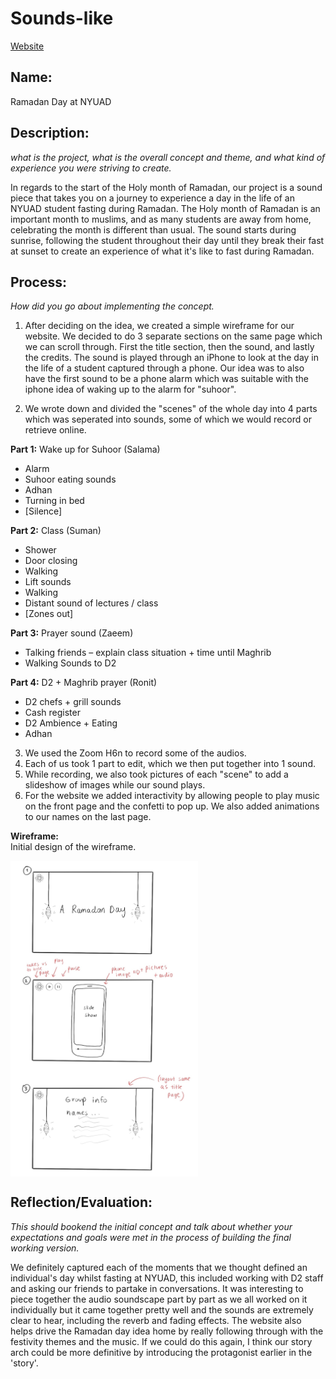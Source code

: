 # Sounds-like

[Website]()

## Name:
Ramadan Day at NYUAD

## Description: 
*what is the project, what is the overall concept and theme, and what kind of experience you were striving to create.*

In regards to the start of the Holy month of Ramadan, our project is a sound piece that takes you on a journey to experience a day in the life of an NYUAD student fasting during Ramadan. The Holy month of Ramadan is an important month to muslims, and as many students are away from home, celebrating the month is different than usual. The sound starts during sunrise, following the student throughout their day until they break their fast at sunset to create an experience of what it's like to fast during Ramadan.


## Process: 
*How did you go about implementing the concept.*

1. After deciding on the idea, we created a simple wireframe for our website. We decided to do 3 separate sections on the same page which we can scroll through. First the title section, then the sound, and lastly the credits. The sound is played through an iPhone to look at the day in the life of a student captured through a phone. Our idea was to also have the first sound to be a phone alarm which was suitable with the iphone idea of waking up to the alarm for "suhoor".

2. We wrote down and divided the "scenes" of the whole day into 4 parts which was seperated into sounds, some of which we would record or retrieve online.

**Part 1:** Wake up for Suhoor (Salama)
- Alarm
- Suhoor eating sounds
- Adhan 
- Turning in bed
- [Silence]

**Part 2:** Class (Suman)
- Shower
- Door closing
- Walking
- Lift sounds
- Walking
- Distant sound of lectures / class
- [Zones out]

**Part 3:** Prayer sound (Zaeem)
- Talking friends – explain class situation + time until Maghrib
- Walking Sounds to D2

 **Part 4:** D2 + Maghrib prayer (Ronit)
- D2 chefs + grill sounds 
- Cash register
- D2 Ambience + Eating
- Adhan

  
3.  We used the Zoom H6n to record some of the audios.
4.  Each of us took 1 part to edit, which we then put together into 1 sound.
5.  While recording, we also took pictures of each "scene" to add a slideshow of images while our sound plays.
6.  For the website we added interactivity by allowing people to play music on the front page and the confetti to pop up. We also added animations to our names on the last page.

**Wireframe:**  
Initial design of the wireframe.   

<img src="https://github.com/4ur1X/sounds-like/blob/main/soundWireframe.jpg" width=300 align=center>



## Reflection/Evaluation: 
*This should bookend the initial concept and talk about whether your expectations and goals were met in the process of building the final working version.*

We definitely captured each of the moments that we thought defined an individual's day whilst fasting at NYUAD, this included working with D2 staff and asking our friends to partake in conversations. It was interesting to piece together the audio soundscape part by part as we all worked on it individually but it came together pretty well and the sounds are extremely clear to hear, including the reverb and fading effects. The website also helps drive the Ramadan day idea home by really following through with the festivity themes and the music. If we could do this again, I think our story arch could be more definitive by introducing the protagonist earlier in the 'story'.
